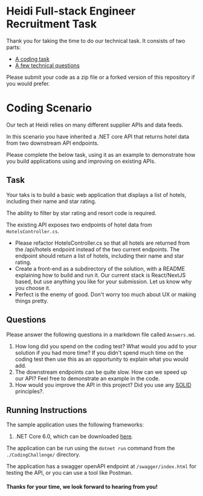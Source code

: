 Heidi Full-stack Engineer Recruitment Task
==================================

Thank you for taking the time to do our technical task. It consists of two parts:

* [A coding task](#coding-scenario)
* [A few technical questions](#questions)

Please submit your code as a zip file or a forked version of this repository if you would prefer.

# Coding Scenario
Our tech at Heidi relies on many different supplier APIs and data feeds.

In this scenario you have inherited a .NET core API that returns hotel data from two downstream API endpoints.

Please complete the below task, using it as an example to demonstrate how you build applications using and improving on existing APIs.

## Task
Your taks is to build a basic web application that displays a list of hotels, including their name and star rating.

The ability to filter by star rating and resort code is required.

The existing API exposes two endpoints of hotel data from `HotelsController.cs`.

- Please refactor HotelsController.cs so that all hotels are returned from the /api/hotels endpoint instead of the two current endpoints. The endpoint should return a list of hotels, including their name and star rating.
- Create a front-end as a subdirectory of the solution, with a README explaining how to build and run it. Our current stack is React/NextJS based, but use anything you like for your submission. Let us know why you choose it.
- Perfect is the enemy of good. Don't worry too much about UX or making things pretty.

## Questions

Please answer the following questions in a markdown file called `Answers.md`.

1. How long did you spend on the coding test? What would you add to your solution if you had more time? If you didn't spend much time on the coding test then use this as an opportunity to explain what you would add.
2. The downstream endpoints can be quite slow. How can we speed up our API? Feel free to demonstrate an example in the code.
3. How would you improve the API in this project? Did you use any [SOLID](https://en.wikipedia.org/wiki/SOLID) principles?.



## Running Instructions
The sample application uses the following frameworks:

1. .NET Core 6.0, which can be downloaded [here](https://dotnet.microsoft.com/en-us/download/dotnet/6.0).

The application can be run using the `dotnet run` command from the `./CodingChallenge/` directory.

The application has a swagger openAPI endpoint at `/swagger/index.html` for testing the API, or you can use a tool like Postman.


#### Thanks for your time, we look forward to hearing from you!

